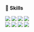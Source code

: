 
<p align="center">
   <h3>🎯 Skills </h3>
   <div>
      <!-- plastic, flat, flat-square, for-the-badge, social -->
      <img src="https://img.shields.io/badge/Javascript-F7DF1E?style=for-the-badge&logo=Javascript&logoColor=white"/>
      <img src="https://img.shields.io/badge/Scss-CC6699?style=for-the-badge&logo=Sass&logoColor=white"/>
      <img src="https://img.shields.io/badge/Vue.js-4FC08D?style=for-the-badge&logo=Vue.js&logoColor=white"/>
      <img src="https://img.shields.io/badge/Vue3-4FC08D?style=for-the-badge&logo=Vue.js&logoColor=white"/>
   </div>
   <div>
       <img src="https://img.shields.io/badge/React-61DAFB?style=for-the-badge&logo=React&logoColor=white"/>
      <img src="https://img.shields.io/badge/Typescript-3178C6?style=for-the-badge&logo=Typescript&logoColor=white"/>
      <img src="https://img.shields.io/badge/s3bucket-569A31?style=for-the-badge&logo=amazons3&logoColor=white"/>
      <img src="https://img.shields.io/badge/cloudfront-F38020?style=for-the-badge&logo=amazonwebservices&logoColor=white"/>
   </div>
<div>


<div align="center">
   
</div>
